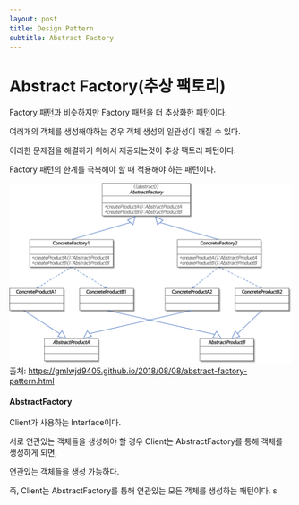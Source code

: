 ```yaml
---
layout: post
title: Design Pattern
subtitle: Abstract Factory
---
```

# Abstract Factory(추상 팩토리)
Factory 패턴과 비슷하지만 Factory 패턴을 더 추상화한 패턴이다.

여러개의 객체를 생성해야하는 경우 객체 생성의 일관성이 깨질 수 있다.

이러한 문제점을 해결하기 위해서 제공되는것이 추상 팩토리 패턴이다.

Factory 패턴의 한계를 극복해야 할 때 적용해야 하는 패턴이다.


![Abstract Factory Image](../assets/img/abstract-factory-pattern.png)
출처: https://gmlwjd9405.github.io/2018/08/08/abstract-factory-pattern.html

#### AbstractFactory
Client가 사용하는 Interface이다.

서로 연관있는 객체들을 생성해야 할 경우 Client는 AbstractFactory를 통해 객체를 생성하게 되면,

연관있는 객체들을 생성 가능하다.

즉, Client는 AbstractFactory를 통해 연관있는 모든 객체를 생성하는 패턴이다.
s
